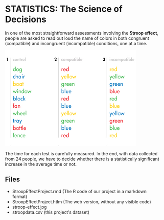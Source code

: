 # STATISTICS: The Science of Decisions

In one of the most straightforward assessments involving the **Stroop effect**, people are asked to read out loud the name of colors in both congruent (compatible) and incongruent (incompatible) conditions, one at a time.  

![image](https://github.com/jedfarm/Stroop-Effect/blob/master/stroop-effect.jpg)

The time for each test is carefully measured. In the end, with data collected from 24 people, we have to decide whether there is a statistically significant increase in the average time or not. 

## Files

- StroopEffectProject.rmd (The R code of our project in a markdown format)
- StroopEffectProject.htlm (The web version, without any visible code)
- stroop-effect.jpg
- stroopdata.csv (this project's dataset)
